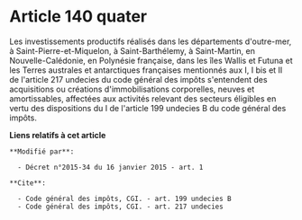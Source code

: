 # Article 140 quater

Les investissements productifs réalisés dans les départements d'outre-mer, à Saint-Pierre-et-Miquelon, à Saint-Barthélemy, à
Saint-Martin, en Nouvelle-Calédonie, en Polynésie française, dans les îles Wallis et Futuna et les Terres australes et
antarctiques françaises mentionnés aux I, I bis et II de l'article 217 undecies du code général des impôts s'entendent des
acquisitions ou créations d'immobilisations corporelles, neuves et amortissables, affectées aux activités relevant des
secteurs éligibles en vertu des dispositions du I de l'article 199 undecies B du code général des impôts.

**Liens relatifs à cet article**

	**Modifié par**:

	  - Décret n°2015-34 du 16 janvier 2015 - art. 1

	**Cite**:

	  - Code général des impôts, CGI. - art. 199 undecies B
	  - Code général des impôts, CGI. - art. 217 undecies
